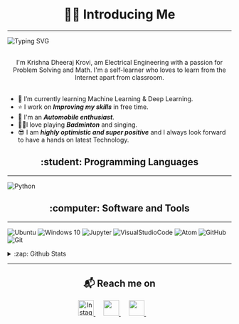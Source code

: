 
<!--
**SuhasBRao/SuhasBRao** is a ✨ _special_ ✨ repository because its `README.md` (this file) appears on your GitHub profile.-->
<h1 align="center"> 👨‍💻 Introducing Me </h1>

---

<img src ="https://readme-typing-svg.herokuapp.com?font=Montserrat&color=blue&size=24&lines=Hey+there,+I'm+Krishna+Dheeraj.;I+love+Automobiles+and+Tech.;A+Machine-Learning+Enthusiast+!.;" alt="Typing SVG" >

<p align="center">
  <br>
  I'm Krishna Dheeraj Krovi, am Electrical Engineering with a passion for Problem Solving and Math.
  I'm a self-learner who loves to learn from the Internet apart from classroom.
  <br> <br>
  <!-- <img src="https://komarev.com/ghpvc/?username=KrishnaDheerajKrovi&color=blue&style=flat" color=blue alt="https://krishnadheerajkrovi.github.io/" /> 
 -->
 
  <!--<img src="https://komarev.com/ghpvc/?username=SuhasBRao" alt="https://github.com/SuhasBRao" /> -->
</p>

- &#128214; I’m currently learning Machine Learning & Deep Learning.
- &#11088; I work on ***Improving my skills*** in free time.
- &#x1f697; I'm an ***Automobile enthusiast***.
- &#127992;&#x1F3A4;I love playing ***Badminton*** and singing.
- &#128526; I am ***highly optimistic and super positive*** and I always look forward to have a hands on latest Technology.


<h2 align="center"> :student: Programming Languages</h2>

---

![Python](https://img.shields.io/badge/python-%2314354C.svg?style=for-the-badge&logo=python&logoColor=white)
<!-- !
![Java](https://img.shields.io/badge/java-critical.svg?style=for-the-badge&logo=java3&logoColor=white)
![Jenkins]()
![ActiveMQ]()
![PySpark]()
![PostgreSQL]()
[ReactJS](https://img.shields.io/badge/-ReactJs-61DAFB?logo=react&logoColor=white&style=flat) 
![Java](https://img.shields.io/badge/java-critical.svg?style=for-the-badge&logo=java3&logoColor=white)
-->

<h2 align="center">:computer: Software and Tools</h2>

---

![Ubuntu](https://img.shields.io/badge/Ubuntu-E95420?style=for-the-badge&logo=ubuntu&logoColor=white)
![Windows 10](https://img.shields.io/badge/Windows-0078D6?style=for-the-badge&logo=windows&logoColor=white)
![Jupyter](https://img.shields.io/badge/Jupyter-000000.svg?style=for-the-badge&color=orange&logo=jupyter&logoColor=white)
![VisualStudioCode](https://img.shields.io/badge/VisualStudioCode-0078d7.svg?style=for-the-badge&logo=visual-studio-code&logoColor=white)
![Atom](https://img.shields.io/badge/Atom-%2366595C.svg?style=for-the-badge&logo=atom&logoColor=white)
![GitHub](https://img.shields.io/badge/github-%23121011.svg?style=for-the-badge&logo=github&logoColor=white)
![Git](https://img.shields.io/badge/git-%23F05033.svg?style=for-the-badge&logo=git&logoColor=white)


<details>
  <summary> :zap: Github Stats </summary>

  <img align="left" alt="KrishnaDheeraj's Github Stats" src="https://github-readme-stats-krishnadheerajkrovi.vercel.app/api?username=Krishnadheerajkrovi&show_icons=true&hide_border=true" />
  
</details>


---

<h2  align="center">&#x1F4EC; Reach me on</h2>

<p align = "center">  
<a href="https://www.instagram.com/krishnadheerajkrovii/">
  <img
    alt="Instagram"
    src = "https://cdn-icons-png.flaticon.com/512/174/174855.png"
    width = 35
    height = 35
   />
</a>
&emsp;
<a href="mailto:krishnadheeraj22@gmail.com?subject=Hello%20Ileri,%20From%20Github">
  <img 
    src = "https://cdn-icons-png.flaticon.com/512/732/732200.png"
    width = 35
    height = 35   
 />
</a>
&emsp;
<a href="https://in.linkedin.com/in/krishnadheerajkrovi?trk=profile-badge">
  <img 
    src = "https://cdn-icons-png.flaticon.com/512/145/145807.png"
    width = 35
    height = 35   
 />
</a>
&emsp;
&nbsp;&nbsp;&nbsp;&nbsp;
</p>


  
